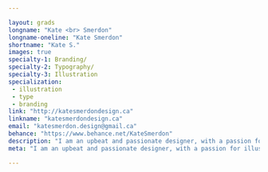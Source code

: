```yaml
---

layout: grads
longname: "Kate <br> Smerdon"
longname-oneline: "Kate Smerdon"
shortname: "Kate S."
images: true
specialty-1: Branding/
specialty-2: Typography/
specialty-3: Illustration
specialization:
 - illustration
 - type
 - branding
link: "http://katesmerdondesign.ca"
linkname: "katesmerdondesign.ca"
email: "katesmerdon.design@gmail.ca"
behance: "https://www.behance.net/KateSmerdon"
description: "I am an upbeat and passionate designer, with a passion for illustration, typography, and photography. Lover of shopping, fashion, design, and eating unlimited amounts of sushi."
meta: "I am an upbeat and passionate designer, with a passion for illustration, typography, and photography. Lover of shopping, fashion, design, and eating unlimited amounts of sushi."

---
```

